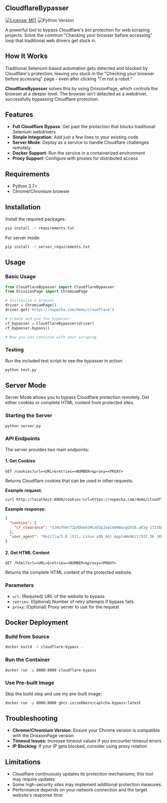 ## CloudflareBypasser

[![License: MIT](https://img.shields.io/badge/License-MIT-yellow.svg)](https://opensource.org/licenses/MIT)
![Python Version](https://img.shields.io/badge/python-3.7%2B-blue)

A powerful tool to bypass Cloudflare's bot protection for web scraping projects. Solve the common "Checking your browser before accessing" loop that traditional web drivers get stuck in.

## How It Works

Traditional Selenium-based automation gets detected and blocked by Cloudflare's protection, leaving you stuck in the "Checking your browser before accessing" page - even after clicking "I'm not a robot."

**CloudflareBypasser** solves this by using DrissionPage, which controls the browser at a deeper level. The browser isn't detected as a webdriver, successfully bypassing Cloudflare protection.

## Features

- **Full Cloudflare Bypass**: Get past the protection that blocks traditional Selenium webdrivers
- **Simple Integration**: Add just a few lines to your existing code
- **Server Mode**: Deploy as a service to handle Cloudflare challenges remotely
- **Docker Support**: Run the service in a containerized environment
- **Proxy Support**: Configure with proxies for distributed access

## Requirements

- Python 3.7+
- Chrome/Chromium browser

## Installation

Install the required packages:

```bash
pip install -r requirements.txt
```

For server mode:

```bash
pip install -r server_requirements.txt
```

## Usage

### Basic Usage

```python
from CloudflareBypasser import CloudflareBypasser
from DrissionPage import ChromiumPage

# Initialize a browser
driver = ChromiumPage()
driver.get('https://nopecha.com/demo/cloudflare')

# Create and use the bypasser
cf_bypasser = CloudflareBypasser(driver)
cf_bypasser.bypass()

# Now you can continue with your scraping
```

### Testing

Run the included test script to see the bypasser in action:

```bash
python test.py
```

## Server Mode

Server Mode allows you to bypass Cloudflare protection remotely. Get either cookies or complete HTML content from protected sites.

### Starting the Server

```bash
python server.py
```

### API Endpoints

The server provides two main endpoints:

#### 1. Get Cookies

```
GET /cookies?url=<URL>&retries=<NUMBER>&proxy=<PROXY>
```

Returns Cloudflare cookies that can be used in other requests.

**Example request:**
```bash
curl http://localhost:8000/cookies?url=https://nopecha.com/demo/cloudflare
```

**Example response:**
```json
{
  "cookies": {
    "cf_clearance": "SJHuYhHrTZpXDUe8iMuzEUpJxocmOW8ougQVS0.aK5g-1723665177-1.0.1.1-5_NOoP19LQZw4TQ4BLwJmtrXBoX8JbKF5ZqsAOxRNOnW2rmDUwv4hQ7BztnsOfB9DQ06xR5hR_hsg3n8xteUCw"
  },
  "user_agent": "Mozilla/5.0 (X11; Linux x86_64) AppleWebKit/537.36 (KHTML, like Gecko) Chrome/125.0.0.0 Safari/537.36"
}
```

#### 2. Get HTML Content

```
GET /html?url=<URL>&retries=<NUMBER>&proxy=<PROXY>
```

Returns the complete HTML content of the protected website.

### Parameters

- `url`: (Required) URL of the website to bypass
- `retries`: (Optional) Number of retry attempts if bypass fails
- `proxy`: (Optional) Proxy server to use for the request

## Docker Deployment

### Build from Source

```bash
docker build -t cloudflare-bypass .
```

### Run the Container

```bash
docker run -p 8000:8000 cloudflare-bypass
```

### Use Pre-built Image

Skip the build step and use my pre-built image:

```bash
docker run -p 8000:8000 ghcr.io/zebbern/captcha-bypass:latest
```

## Troubleshooting

- **Chrome/Chromium Version**: Ensure your Chrome version is compatible with the DrissionPage version
- **Timeout Issues**: Increase timeout values if you encounter timeout errors
- **IP Blocking**: If your IP gets blocked, consider using proxy rotation

## Limitations

- Cloudflare continuously updates its protection mechanisms; this tool may require updates
- Some high-security sites may implement additional protection measures
- Performance depends on your network connection and the target website's response time

